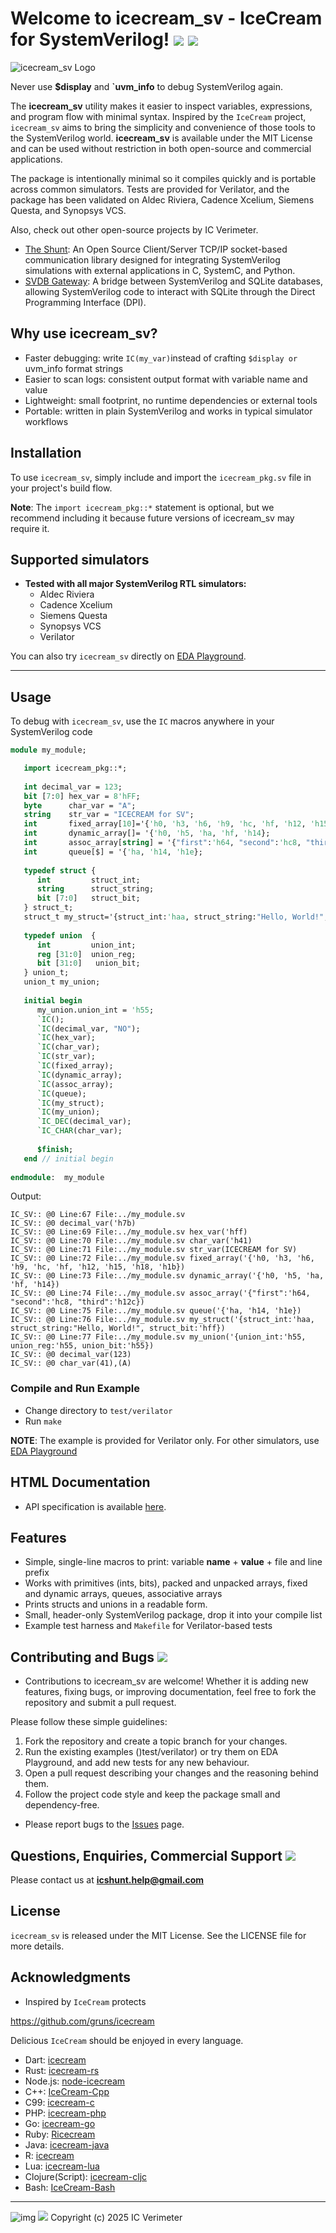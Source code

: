 # Welcome to icecream_sv - IceCream for SystemVerilog! ![](https://github.com/xver/icecream_sv/blob/main/doc/IcVerimeter_logo.png) [![](https://img.shields.io/static/v1?label=Sponsor&message=%E2%9D%A4&logo=GitHub&color=%23fe8e86)](https://github.com/sponsors/xver)

![icecream_sv Logo](https://github.com/xver/icecream_sv/blob/main/doc/icecream_sv_log.png)

Never use **$display** and **`uvm_info** to debug SystemVerilog again.

The **icecream_sv** utility makes it easier to inspect variables, expressions, and program flow with minimal syntax. Inspired by the `IceCream` project, `icecream_sv` aims to bring the simplicity and convenience of those tools to the SystemVerilog world. **icecream_sv** is available under the MIT License and can be used without restriction in both open-source and commercial applications.

The package is intentionally minimal so it compiles quickly and is portable across common simulators. Tests are provided for Verilator, and the package has been validated on Aldec Riviera, Cadence Xcelium, Siemens Questa, and Synopsys VCS.

Also, check out other open-source projects by IC Verimeter.

- [The Shunt](https://github.com/xver/Shunt): An Open Source Client/Server TCP/IP socket-based communication library designed for integrating SystemVerilog simulations with external applications in C, SystemC, and Python.
- [SVDB Gateway](https://github.com/xver/svdb_gateway): A bridge between SystemVerilog and SQLite databases, allowing SystemVerilog code to interact with SQLite through the Direct Programming Interface (DPI).

## Why use icecream_sv?

* Faster debugging: write `IC(my_var)`instead of crafting `$display or `uvm_info format strings
* Easier to scan logs: consistent output format with variable name and value
* Lightweight: small footprint, no runtime dependencies or external tools
* Portable: written in plain SystemVerilog and works in typical simulator workflows

## Installation

To use `icecream_sv`, simply include and import the `icecream_pkg.sv` file in your project's build flow.

**Note**: The `import icecream_pkg::*` statement is optional, but we recommend including it because future versions of icecream_sv may require it.

## Supported simulators

* **Tested with all major SystemVerilog RTL simulators:**
  * Aldec Riviera
  * Cadence Xcelium
  * Siemens Questa
  * Synopsys VCS
  * Verilator

You can also try `icecream_sv` directly on [EDA Playground](https://www.edaplayground.com/x/J3HG).

---

## Usage

To debug with `icecream_sv`, use the `IC` macros anywhere in your SystemVerilog code

```systemverilog
module my_module;

   import icecream_pkg::*; 
   
   int decimal_var = 123;
   bit [7:0] hex_var = 8'hFF;
   byte      char_var = "A";
   string    str_var = "ICECREAM for SV";
   int       fixed_array[10]='{'h0, 'h3, 'h6, 'h9, 'hc, 'hf, 'h12, 'h15, 'h18, 'h1b};
   int       dynamic_array[]= '{'h0, 'h5, 'ha, 'hf, 'h14};
   int       assoc_array[string] = '{"first":'h64, "second":'hc8, "third":'h12c};
   int       queue[$] = '{'ha, 'h14, 'h1e};
   
   typedef struct {
      int         struct_int;
      string      struct_string;
      bit [7:0]   struct_bit;
   } struct_t;
   struct_t my_struct='{struct_int:'haa, struct_string:"Hello, World!", struct_bit:'hff};
   
   typedef union  {
      int         union_int;
      reg [31:0]  union_reg;
      bit [31:0]   union_bit;
   } union_t;
   union_t my_union;
   
   initial begin
      my_union.union_int = 'h55;
      `IC();
      `IC(decimal_var, "NO");
      `IC(hex_var);
      `IC(char_var);
      `IC(str_var);
      `IC(fixed_array);
      `IC(dynamic_array);
      `IC(assoc_array);
      `IC(queue);
      `IC(my_struct);
      `IC(my_union);
      `IC_DEC(decimal_var);
      `IC_CHAR(char_var);
   
      $finish;
   end // initial begin
   
endmodule:  my_module
```

Output:

```
IC_SV:: @0 Line:67 File:../my_module.sv
IC_SV:: @0 decimal_var('h7b)
IC_SV:: @0 Line:69 File:../my_module.sv hex_var('hff)
IC_SV:: @0 Line:70 File:../my_module.sv char_var('h41)
IC_SV:: @0 Line:71 File:../my_module.sv str_var(ICECREAM for SV)
IC_SV:: @0 Line:72 File:../my_module.sv fixed_array('{'h0, 'h3, 'h6, 'h9, 'hc, 'hf, 'h12, 'h15, 'h18, 'h1b})
IC_SV:: @0 Line:73 File:../my_module.sv dynamic_array('{'h0, 'h5, 'ha, 'hf, 'h14})
IC_SV:: @0 Line:74 File:../my_module.sv assoc_array('{"first":'h64, "second":'hc8, "third":'h12c})
IC_SV:: @0 Line:75 File:../my_module.sv queue('{'ha, 'h14, 'h1e})
IC_SV:: @0 Line:76 File:../my_module.sv my_struct('{struct_int:'haa, struct_string:"Hello, World!", struct_bit:'hff})
IC_SV:: @0 Line:77 File:../my_module.sv my_union('{union_int:'h55, union_reg:'h55, union_bit:'h55})
IC_SV:: @0 decimal_var(123)
IC_SV:: @0 char_var(41),(A)
```

### Compile and Run Example

- Change directory to `test/verilator`
- Run `make`

**NOTE**: The example is provided for Verilator only. For other simulators, use [EDA Playground](https://www.edaplayground.com/x/J3HG)

## HTML Documentation

- API specification is available [here](https://raw.githack.com/xver/icecream_sv/master/doc/index.html).

## Features

* Simple, single-line macros to print: variable **name** + **value** + file and line prefix
* Works with primitives (ints, bits), packed and unpacked arrays, fixed and dynamic arrays, queues, associative arrays
* Prints structs and unions in a readable form.
* Small, header-only SystemVerilog package, drop it into your compile list
* Example test harness and `Makefile` for Verilator-based tests

## Contributing and Bugs [![](https://img.shields.io/static/v1?label=Sponsor&message=%E2%9D%A4&logo=GitHub&color=%23fe8e86)](https://github.com/sponsors/xver)

- Contributions to icecream_sv are welcome! Whether it is adding new features, fixing bugs, or improving documentation, feel free to fork the repository and submit a pull request.

Please follow these simple guidelines:

1. Fork the repository and create a topic branch for your changes.
3. Run the existing examples ()test/verilator) or try them on EDA Playground, and add new tests for any new behaviour.
4. Open a pull request describing your changes and the reasoning behind them.
5. Follow the project code style and keep the package small and dependency-free.

- Please report bugs to the [Issues](https://github.com/xver/icecream_sv/issues) page.

## Questions, Enquiries, Commercial Support [![](https://img.shields.io/static/v1?label=Sponsor&message=%E2%9D%A4&logo=GitHub&color=%23fe8e86)](https://github.com/sponsors/xver)

Please contact us at **icshunt.help@gmail.com**

## License

`icecream_sv` is released under the MIT License. See the LICENSE file for more details.

## Acknowledgments

- Inspired by `IceCream` protects

https://github.com/gruns/icecream

Delicious `IceCream` should be enjoyed in every language.

- Dart: [icecream](https://github.com/HallerPatrick/icecream)
- Rust: [icecream-rs](https://github.com/ericchang00/icecream-rs)
- Node.js: [node-icecream](https://github.com/jmerle/node-icecream)
- C++: [IceCream-Cpp](https://github.com/renatoGarcia/icecream-cpp)
- C99: [icecream-c](https://github.com/chunqian/icecream-c)
- PHP: [icecream-php](https://github.com/ntzm/icecream-php)
- Go: [icecream-go](https://github.com/WAY29/icecream-go)
- Ruby: [Ricecream](https://github.com/nodai2hITC/ricecream)
- Java: [icecream-java](https://github.com/Akshay-Thakare/icecream-java)
- R: [icecream](https://github.com/lewinfox/icecream)
- Lua: [icecream-lua](https://github.com/wlingze/icecream-lua)
- Clojure(Script): [icecream-cljc](https://github.com/Eigenbahn/icecream-cljc)
- Bash: [IceCream-Bash](https://github.com/jtplaarj/IceCream-Bash)

---

![img](https://github.com/xver/icecream_sv/blob/main/doc/IcVerimeter_logo.png) [![](https://img.shields.io/static/v1?label=Sponsor&message=%E2%9D%A4&logo=GitHub&color=%23fe8e86)](https://github.com/sponsors/xver)
Copyright (c) 2025 IC Verimeter
